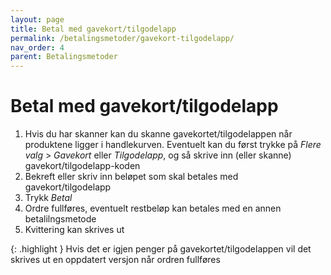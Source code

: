 ```yaml
---
layout: page
title: Betal med gavekort/tilgodelapp
permalink: /betalingsmetoder/gavekort-tilgodelapp/
nav_order: 4
parent: Betalingsmetoder
---
```


# Betal med gavekort/tilgodelapp

1. Hvis du har skanner kan du skanne gavekortet/tilgodelappen når produktene ligger i handlekurven. Eventuelt kan du først trykke på _Flere valg_ > _Gavekort_ eller _Tilgodelapp_, og så skrive inn (eller skanne) gavekort/tilgodelapp-koden
2. Bekreft eller skriv inn beløpet som skal betales med gavekort/tilgodelapp
3. Trykk _Betal_
4. Ordre fullføres, eventuelt restbeløp kan betales med en annen betalilngsmetode
5. Kvittering kan skrives ut

{: .highlight }
Hvis det er igjen penger på gavekortet/tilgodelappen vil det skrives ut en oppdatert versjon når ordren fullføres

